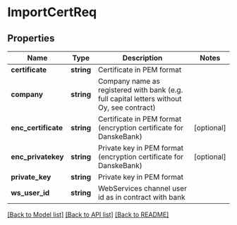 # ImportCertReq

## Properties
Name | Type | Description | Notes
------------ | ------------- | ------------- | -------------
**certificate** | **string** | Certificate in PEM format | 
**company** | **string** | Company name as registered with bank (e.g. full capital letters without Oy, see contract) | 
**enc_certificate** | **string** | Certificate in PEM format (encryption certificate for DanskeBank) | [optional] 
**enc_privatekey** | **string** | Private key in PEM format (encryption certificate for DanskeBank) | [optional] 
**private_key** | **string** | Private key in PEM format | 
**ws_user_id** | **string** | WebServices channel user id as in contract with bank | 

[[Back to Model list]](../README.md#documentation-for-models) [[Back to API list]](../README.md#documentation-for-api-endpoints) [[Back to README]](../README.md)


